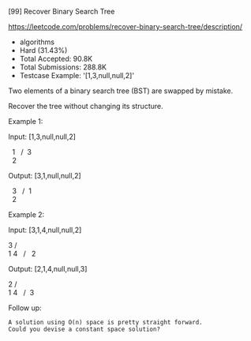 [99] Recover Binary Search Tree  

https://leetcode.com/problems/recover-binary-search-tree/description/

* algorithms
* Hard (31.43%)
* Total Accepted:    90.8K
* Total Submissions: 288.8K
* Testcase Example:  '[1,3,null,null,2]'

Two elements of a binary search tree (BST) are swapped by mistake.

Recover the tree without changing its structure.

Example 1:


Input: [1,3,null,null,2]

   1
  /
 3
  \
   2

Output: [3,1,null,null,2]

   3
  /
 1
  \
   2


Example 2:


Input: [3,1,4,null,null,2]

  3
 / \
1   4
   /
  2

Output: [2,1,4,null,null,3]

  2
 / \
1   4
   /
  3


Follow up:


	A solution using O(n) space is pretty straight forward.
	Could you devise a constant space solution?


